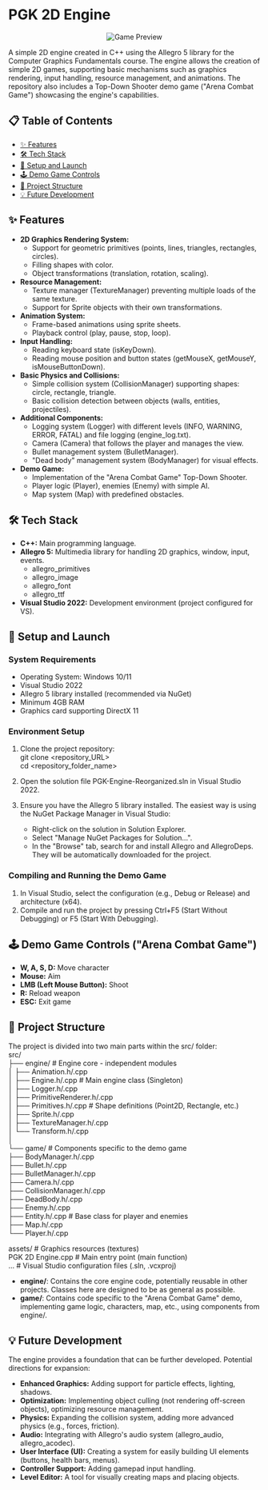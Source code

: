# **PGK 2D Engine**

<p align="center">
  <img src="./.github/assets/preview.gif" alt="Game Preview" />
</p>

A simple 2D engine created in C++ using the Allegro 5 library for the Computer Graphics Fundamentals course. The engine allows the creation of simple 2D games, supporting basic mechanisms such as graphics rendering, input handling, resource management, and animations. The repository also includes a Top-Down Shooter demo game ("Arena Combat Game") showcasing the engine's capabilities.

## **📋 Table of Contents**

* [✨ Features](#-features)
* [🛠️ Tech Stack](#️-tech-stack)
* [🚀 Setup and Launch](#-setup-and-launch)
* [🕹️ Demo Game Controls](#️-demo-game-controls)
* [📂 Project Structure](#-project-structure)
* [💡 Future Development](#-future-development)

## **✨ Features**

* **2D Graphics Rendering System:**  
  * Support for geometric primitives (points, lines, triangles, rectangles, circles).  
  * Filling shapes with color.  
  * Object transformations (translation, rotation, scaling).  
* **Resource Management:**  
  * Texture manager (TextureManager) preventing multiple loads of the same texture.  
  * Support for Sprite objects with their own transformations.  
* **Animation System:**  
  * Frame-based animations using sprite sheets.  
  * Playback control (play, pause, stop, loop).  
* **Input Handling:**  
  * Reading keyboard state (isKeyDown).  
  * Reading mouse position and button states (getMouseX, getMouseY, isMouseButtonDown).  
* **Basic Physics and Collisions:**  
  * Simple collision system (CollisionManager) supporting shapes: circle, rectangle, triangle.  
  * Basic collision detection between objects (walls, entities, projectiles).  
* **Additional Components:**  
  * Logging system (Logger) with different levels (INFO, WARNING, ERROR, FATAL) and file logging (engine\_log.txt).  
  * Camera (Camera) that follows the player and manages the view.  
  * Bullet management system (BulletManager).  
  * "Dead body" management system (BodyManager) for visual effects.  
* **Demo Game:**  
  * Implementation of the "Arena Combat Game" Top-Down Shooter.  
  * Player logic (Player), enemies (Enemy) with simple AI.  
  * Map system (Map) with predefined obstacles.

## **🛠️ Tech Stack**

* **C++:** Main programming language.  
* **Allegro 5:** Multimedia library for handling 2D graphics, window, input, events.  
  * allegro\_primitives  
  * allegro\_image  
  * allegro\_font  
  * allegro\_ttf  
* **Visual Studio 2022:** Development environment (project configured for VS).

## **🚀 Setup and Launch**

### **System Requirements**

* Operating System: Windows 10/11  
* Visual Studio 2022  
* Allegro 5 library installed (recommended via NuGet)  
* Minimum 4GB RAM  
* Graphics card supporting DirectX 11

### **Environment Setup**

1. Clone the project repository:  
   git clone \<repository\_URL\>  
   cd \<repository\_folder\_name\>

2. Open the solution file PGK-Engine-Reorganized.sln in Visual Studio 2022\.  
3. Ensure you have the Allegro 5 library installed. The easiest way is using the NuGet Package Manager in Visual Studio:  
   * Right-click on the solution in Solution Explorer.  
   * Select "Manage NuGet Packages for Solution...".  
   * In the "Browse" tab, search for and install Allegro and AllegroDeps. They will be automatically downloaded for the project.

### **Compiling and Running the Demo Game**

1. In Visual Studio, select the configuration (e.g., Debug or Release) and architecture (x64).  
2. Compile and run the project by pressing Ctrl+F5 (Start Without Debugging) or F5 (Start With Debugging).

## **🕹️ Demo Game Controls ("Arena Combat Game")**

* **W, A, S, D:** Move character  
* **Mouse:** Aim  
* **LMB (Left Mouse Button):** Shoot  
* **R:** Reload weapon  
* **ESC:** Exit game

## **📂 Project Structure**

The project is divided into two main parts within the src/ folder:  
src/  
├── engine/         \# Engine core \- independent modules  
│   ├── Animation.h/.cpp  
│   ├── Engine.h/.cpp       \# Main engine class (Singleton)  
│   ├── Logger.h/.cpp  
│   ├── PrimitiveRenderer.h/.cpp  
│   ├── Primitives.h/.cpp   \# Shape definitions (Point2D, Rectangle, etc.)  
│   ├── Sprite.h/.cpp  
│   ├── TextureManager.h/.cpp  
│   └── Transform.h/.cpp  
│  
└── game/           \# Components specific to the demo game  
    ├── BodyManager.h/.cpp  
    ├── Bullet.h/.cpp  
    ├── BulletManager.h/.cpp  
    ├── Camera.h/.cpp  
    ├── CollisionManager.h/.cpp  
    ├── DeadBody.h/.cpp  
    ├── Enemy.h/.cpp  
    ├── Entity.h/.cpp       \# Base class for player and enemies  
    ├── Map.h/.cpp  
    └── Player.h/.cpp

assets/             \# Graphics resources (textures)  
PGK 2D Engine.cpp   \# Main entry point (main function)  
...                 \# Visual Studio configuration files (.sln, .vcxproj)

* **engine/**: Contains the core engine code, potentially reusable in other projects. Classes here are designed to be as general as possible.  
* **game/**: Contains code specific to the "Arena Combat Game" demo, implementing game logic, characters, map, etc., using components from engine/.

## **💡 Future Development**

The engine provides a foundation that can be further developed. Potential directions for expansion:

* **Enhanced Graphics:** Adding support for particle effects, lighting, shadows.  
* **Optimization:** Implementing object culling (not rendering off-screen objects), optimizing resource management.  
* **Physics:** Expanding the collision system, adding more advanced physics (e.g., forces, friction).  
* **Audio:** Integrating with Allegro's audio system (allegro\_audio, allegro\_acodec).  
* **User Interface (UI):** Creating a system for easily building UI elements (buttons, health bars, menus).  
* **Controller Support:** Adding gamepad input handling.  
* **Level Editor:** A tool for visually creating maps and placing objects.
